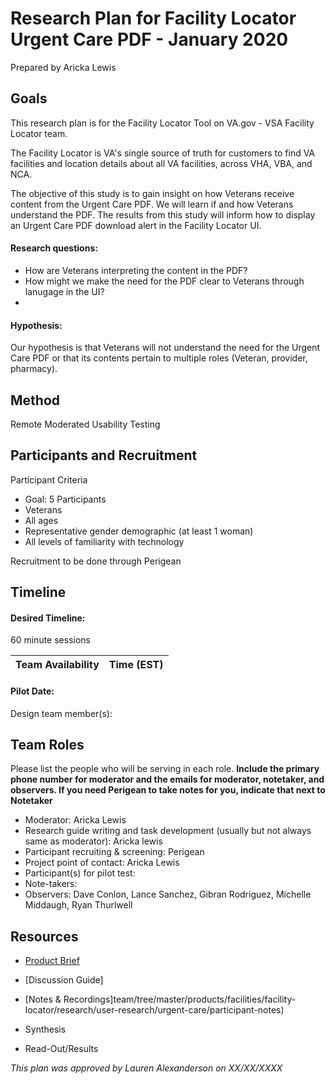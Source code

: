 # Research Plan for Facility Locator Urgent Care PDF - January 2020
Prepared by Aricka Lewis

## Goals
This research plan is for the Facility Locator Tool on VA.gov - VSA Facility Locator team.

The Facility Locator is VA's single source of truth for customers to find VA facilities and location details about all VA facilities, across VHA, VBA, and NCA.

The objective of this study is to gain insight on how Veterans receive content from the Urgent Care PDF. We will learn if and how Veterans understand the PDF. The results from this study will inform how to display an Urgent Care PDF download alert in the Facility Locator UI. 

#### Research questions:
- How are Veterans interpreting the content in the PDF?
- How might we make the need for the PDF clear to Veterans through lanugage in the UI?
- 

#### Hypothesis: 
Our hypothesis is that Veterans will not understand the need for the Urgent Care PDF or that its contents pertain to multiple roles (Veteran, provider, pharmacy).

## Method
Remote Moderated Usability Testing 

## Participants and Recruitment
Participant Criteria
- Goal: 5 Participants
- Veterans
- All ages
- Representative gender demographic (at least 1 woman)
- All levels of familiarity with technology

Recruitment to be done through Perigean

## Timeline

#### Desired Timeline: 
60 minute sessions

Team Availability | Time (EST)
------------------|--------------


#### Pilot Date: 
Design team member(s): 

## Team Roles
Please list the people who will be serving in each role. **Include the primary phone number for moderator and the emails for moderator, notetaker, and observers. If you need Perigean to take notes for you, indicate that next to Notetaker** 
- Moderator: Aricka Lewis
- Research guide writing and task development (usually but not always same as moderator): Aricka lewis
- Participant recruiting & screening: Perigean
- Project point of contact: Aricka Lewis
- Participant(s) for pilot test: 
- Note-takers: 
- Observers: Dave Conlon, Lance Sanchez, Gibran Rodriguez, Michelle Middaugh, Ryan Thurlwell

## Resources
- [Product Brief](https://github.com/department-of-veterans-affairs/va.gov-team/blob/master/products/facilities/facility-locator/README.md)

- [Discussion Guide]

- [Notes & Recordings]team/tree/master/products/facilities/facility-locator/research/user-research/urgent-care/participant-notes)

- Synthesis

- Read-Out/Results

*This plan was approved by Lauren Alexanderson on XX/XX/XXXX*


